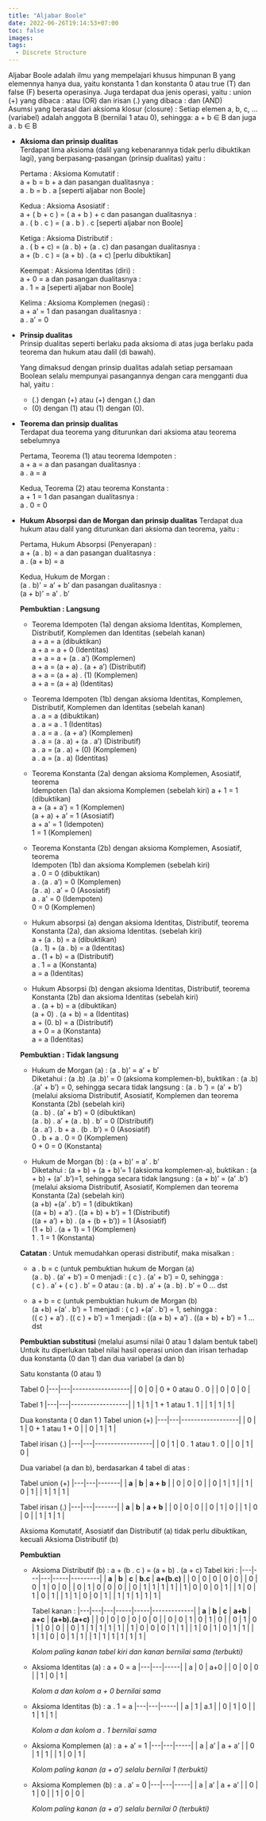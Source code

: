 ```yaml
---
title: "Aljabar Boole"
date: 2022-06-26T19:14:53+07:00
toc: false
images:
tags:
  - Discrete Structure
---
```


Aljabar Boole adalah ilmu yang mempelajari khusus himpunan B yang elemennya
hanya dua, yaitu konstanta 1 dan konstanta 0 atau true (T) dan false (F) beserta
operasinya. Juga terdapat dua jenis operasi, yaitu : union (+) yang dibaca : atau
(OR) dan irisan (.) yang dibaca : dan (AND)  
Asumsi yang berasal dari aksioma klosur (closure) :
Setiap elemen a, b, c, … (variabel) adalah anggota B (bernilai 1 atau 0),
sehingga: a + b ∈ B dan juga a . b ∈ B 

- **Aksioma dan prinsip dualitas**  
Terdapat lima aksioma (dalil yang kebenarannya tidak perlu dibuktikan lagi),
yang berpasang-pasangan (prinsip dualitas) yaitu :  
  
  Pertama : Aksioma Komutatif :  
 a + b = b + a dan pasangan dualitasnya :  
 a . b = b . a [seperti aljabar non Boole]  
   
  Kedua : Aksioma Asosiatif :  
 a + ( b + c ) = ( a + b ) + c dan pasangan dualitasnya :  
 a . ( b . c ) = ( a . b ) . c [seperti aljabar non Boole]  
   
  Ketiga : Aksioma Distributif :  
 a . ( b + c) = (a . b) + (a . c) dan pasangan dualitasnya :  
 a + (b . c ) = (a + b) . (a + c) [perlu dibuktikan]  
  
  Keempat : Aksioma Identitas (diri) :  
 a + 0 = a dan pasangan dualitasnya :  
 a . 1 = a [seperti aljabar non Boole]  
  
  Kelima : Aksioma Komplemen (negasi) :  
 a + a’ = 1 dan pasangan dualitasnya :  
 a . a’ = 0  

 - **Prinsip dualitas**  
  Prinsip dualitas seperti berlaku pada aksioma di atas juga berlaku pada teorema dan hukum atau dalil (di bawah). 
     
    Yang dimaksud dengan prinsip dualitas adalah setiap persamaan Boolean selalu mempunyai pasangannya dengan cara mengganti dua hal, yaitu :  
    - (.) dengan (+) atau (+) dengan (.) dan  
    - (0) dengan (1) atau (1) dengan (0).  

- **Teorema dan prinsip dualitas**  
Terdapat dua teorema yang diturunkan dari aksioma atau teorema sebelumnya  
  
  Pertama, Teorema (1) atau teorema Idempoten :  
 a + a = a dan pasangan dualitasnya :  
 a . a = a
   
  Kedua, Teorema (2) atau teorema Konstanta :  
 a + 1 = 1 dan pasangan dualitasnya :  
 a . 0 = 0  

- **Hukum Absorpsi dan de Morgan dan prinsip dualitas**
Terdapat dua hukum atau dalil yang diturunkan dari aksioma dan teorema, yaitu :  
  
  Pertama, Hukum Absorpsi (Penyerapan) :  
 a + (a . b) = a dan pasangan dualitasnya :  
 a . (a + b) = a   
  
  Kedua, Hukum de Morgan :  
 (a . b)’ = a’ + b’ dan pasangan dualitasnya :  
 (a + b)’ = a’ . b’  
  
  **Pembuktian : Langsung**  
  - Teorema Idempoten (1a) dengan aksioma Identitas, Komplemen,
Distributif, Komplemen dan Identitas (sebelah kanan)  
a + a = a (dibuktikan)  
a + a = a + 0 (Identitas)  
a + a = a + (a . a’) (Komplemen)  
a + a = (a + a) . (a + a’) (Distributif)  
a + a = (a + a) . (1) (Komplemen)  
a + a = (a + a) (Identitas)  

  - Teorema Idempoten (1b) dengan aksioma Identitas, Komplemen,
Distributif, Komplemen dan Identitas (sebelah kanan)  
a . a = a (dibuktikan)  
a . a = a . 1 (Identitas)  
a . a = a . (a + a’) (Komplemen)  
a . a = (a . a) + (a . a’) (Distributif)  
a . a = (a . a) + (0) (Komplemen)  
a . a = (a . a) (Identitas)  

  - Teorema Konstanta (2a) dengan aksioma Komplemen, Asosiatif, teorema  
Idempoten (1a) dan aksioma Komplemen (sebelah kiri)
a + 1 = 1 (dibuktikan)  
a + (a + a’) = 1 (Komplemen)  
(a + a) + a’ = 1 (Asosiatif)  
a + a' = 1 (Idempoten)  
1 = 1 (Komplemen)  

  - Teorema Konstanta (2b) dengan aksioma Komplemen, Asosiatif, teorema  
Idempoten (1b) dan aksioma Komplemen (sebelah kiri)  
a . 0 = 0 (dibuktikan)  
a . (a . a’) = 0 (Komplemen)  
(a . a) . a’ = 0 (Asosiatif)  
a . a' = 0 (Idempoten)  
0 = 0 (Komplemen)  
  - Hukum absorpsi (a) dengan aksioma Identitas, Distributif, teorema  
Konstanta (2a), dan aksioma Identitas. (sebelah kiri)  
a + (a . b) = a (dibuktikan)  
(a . 1) + (a . b) = a (Identitas)  
a . (1 + b) = a (Distributif)  
a . 1 = a (Konstanta)  
a = a (Identitas)  

  - Hukum Absorpsi (b) dengan aksioma Identitas, Distributif, teorema  
Konstanta (2b) dan aksioma Identitas (sebelah kiri)  
a . (a + b) = a (dibuktikan)  
(a + 0) . (a + b) = a (Identitas)  
a + (0. b) = a (Distributif)  
a + 0 = a (Konstanta)  
a = a (Identitas)  

  **Pembuktian : Tidak langsung**  
  - Hukum de Morgan (a) : (a . b)’ = a’ + b’  
Diketahui : (a .b) .(a .b)’ = 0 (aksioma komplemen-b), buktikan : (a .b) .(a’ + b’) = 0, sehingga secara tidak langsung : (a . b ’) = (a’ + b’)
(melalui aksioma Distributif, Asosiatif, Komplemen dan teorema
Konstanta (2b) (sebelah kiri)  
(a . b) . (a’ + b’) = 0 (dibuktikan)  
(a . b) . a’ + (a . b) . b’ = 0 (Distributif)  
(a . a’) . b + a . (b . b’) = 0 (Asosiatif)  
0 . b + a . 0 = 0 (Komplemen)  
0 + 0 = 0 (Konstanta)  

  - Hukum de Morgan (b) : (a + b)’ = a’ . b’  
Diketahui : (a + b) + (a + b)’= 1 (aksioma komplemen-a),
buktikan : (a + b) + (a’ .b’)=1, sehingga
secara tidak langsung : (a + b)’ = (a’ .b’)  
(melalui aksioma Distributif, Asosiatif, Komplemen dan teorema
Konstanta (2a) (sebelah kiri)  
(a +b) +(a’ . b’) = 1 (dibuktikan)  
((a + b) + a’) . ((a + b) + b’) = 1 (Distributif)  
((a + a’) + b) . (a + (b + b’)) = 1 (Asosiatif)  
(1 + b) . (a + 1) = 1 (Komplemen)  
1 . 1 = 1 (Konstanta)  

  **Catatan** : Untuk memudahkan operasi distributif, maka misalkan :  
    - a . b = c (untuk pembuktian hukum de Morgan (a)  
(a . b) . (a’ + b’) = 0 menjadi : ( c ) . (a’ + b’) = 0, sehingga :  
( c ) . a’ + ( c ) . b’ = 0 atau : (a . b) . a’ + (a . b) . b’ = 0 … dst  

    - a + b = c (untuk pembuktian hukum de Morgan (b)  
(a +b) +(a’ . b’) = 1 menjadi : ( c ) +(a’ . b’) = 1, sehingga :  
(( c ) + a’) . (( c ) + b’) = 1 menjadi : ((a + b) + a’) . ((a + b) + b’) = 1 … dst  

  **Pembuktian substitusi** (melalui asumsi nilai 0 atau 1 dalam bentuk tabel)  
    Untuk itu diperlukan tabel nilai hasil operasi union dan irisan terhadap dua konstanta (0 dan 1) dan dua variabel (a dan b)  
  
  Satu konstanta (0 atau 1)

  Tabel 0
|---|---|------------------|
| 0 | 0 | 0 + 0 atau 0 . 0 |
| 0 | 0 | 0                |

  Tabel 1
|---|---|------------------|
| 1 | 1 | 1 + 1 atau 1 . 1 |
| 1 | 1 | 1                |


  Dua konstanta ( 0 dan 1 )
  Tabel union (+)
|---|---|------------------|
| 0 | 1 | 0 + 1 atau 1 + 0 |
| 0 | 1 | 1                |

  Tabel irisan (.)
|---|---|------------------|
| 0 | 1 | 0 . 1 atau 1 . 0 |
| 0 | 1 | 0                |

  Dua variabel (a dan b), berdasarkan 4 tabel di atas :  

  Tabel union (+)
|---|---|-------|
| **a** | **b** | **a + b** |
| 0 | 0 | 0 |
| 0 | 1 | 1 |
| 1 | 0 | 1 |
| 1 | 1 | 1 |

  Tabel irisan (.)
|---|---|-------|
| **a** | **b** | **a + b** |
| 0 | 0 | 0 |
| 0 | 1 | 0 |
| 1 | 0 | 0 |
| 1 | 1 | 1 |

  Aksioma Komutatif, Asosiatif dan Distributif (a) tidak perlu dibuktikan, kecuali Aksioma Distributif (b) 

  **Pembuktian**
  - Aksioma Distributif (b) :
    a + (b . c ) = (a + b) . (a + c) 
    Tabel kiri : 
|---|---|---|-----|---------|
| **a** | **b** | **c** | **b.c** | **a+(b.c)** |
| 0 | 0 | 0 | 0   | 0       |
| 0 | 0 | 1 | 0   | 0       |
| 0 | 1 | 0 | 0   | 0       |
| 0 | 1 | 1 | 1   | 1       |
| 1 | 0 | 0 | 0   | 1       |
| 1 | 0 | 1 | 0   | 1       |
| 1 | 1 | 0 | 0   | 1       |
| 1 | 1 | 1 | 1   | 1       |

    Tabel kanan : 
|---|---|---|-----|-----|-------------|
| **a** | **b** | **c** | **a+b** | **a+c** | **(a+b).(a+c)** |
| 0 | 0 | 0 | 0   | 0   | 0           |
| 0 | 0 | 1 | 0   | 1   | 0           |
| 0 | 1 | 0 | 1   | 0   | 0           |
| 0 | 1 | 1 | 1   | 1   | 1           |
| 1 | 0 | 0 | 0   | 1   | 1           |
| 1 | 0 | 1 | 0   | 1   | 1           |
| 1 | 1 | 0 | 0   | 1   | 1           |
| 1 | 1 | 1 | 1   | 1   | 1           |

    _Kolom paling kanan tabel kiri dan kanan bernilai sama (terbukti)_

  - Aksioma Identitas (a) : 
    a + 0 = a 
|---|---|-----|
| a | 0 | a+0 |
| 0 | 0 | 0 |
| 1 | 0 | 1 |

    _Kolom a dan kolom a + 0 bernilai sama_

  - Aksioma Identitas (b) : 
    a . 1 = a 
|---|---|-----|
| a | 1 | a.1 |
| 0 | 1 | 0 |
| 1 | 1 | 1 |

    _Kolom a dan kolom a . 1 bernilai sama_

  - Aksioma Komplemen (a) : 
    a + a’ = 1 
|---|---|-----|
| a | a’ | a + a’ |
| 0 | 1 | 1 |
| 1 | 0 | 1 |

    _Kolom paling kanan (a + a’) selalu bernilai 1 (terbukti)_

  - Aksioma Komplemen (b) : 
    a . a’ = 0 
|---|---|-----|
| a | a’ | a + a’ |
| 0 | 1 | 0 |
| 1 | 0 | 0 |

    _Kolom paling kanan (a + a’) selalu bernilai 0 (terbukti)_